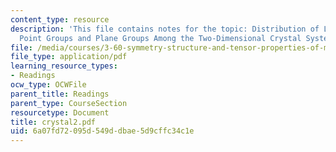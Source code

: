 ```yaml
---
content_type: resource
description: 'This file contains notes for the topic: Distribution of Lattice Types,
  Point Groups and Plane Groups Among the Two-Dimensional Crystal Systems.'
file: /media/courses/3-60-symmetry-structure-and-tensor-properties-of-materials-fall-2005/6a07fd72095d549ddbae5d9cffc34c1e_crystal2.pdf
file_type: application/pdf
learning_resource_types:
- Readings
ocw_type: OCWFile
parent_title: Readings
parent_type: CourseSection
resourcetype: Document
title: crystal2.pdf
uid: 6a07fd72-095d-549d-dbae-5d9cffc34c1e
---
```


